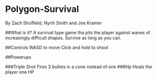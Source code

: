# Polygon-Survival
  By Zach Shuffield, Nyrih Smith and Joe Kramer
  
##What is it?
A survival type game tha pits the player against waves of increasingly difficult shapes.
Survive as long as you can.

##Controls
 WASD to move
 Click and hold to shoot

##Powerups

###Triple Shot
  Fires 3 bullets in a cone instead of one
###Hp
  Heals the player one HP
  
